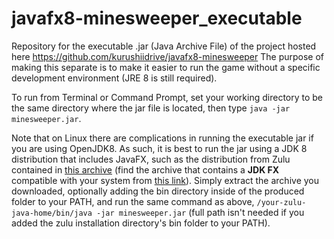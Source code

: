 # javafx8-minesweeper_executable
Repository for the executable .jar (Java Archive File) of the project hosted here https://github.com/kurushiidrive/javafx8-minesweeper
The purpose of making this separate is to make it easier to run the game without a specific development environment (JRE 8 is still required).

To run from Terminal or Command Prompt, set your working directory to be the same directory where the jar file is located, then type `java -jar minesweeper.jar`.

Note that on Linux there are complications in running the executable jar if you are using OpenJDK8. As such, it is best to run the jar using a JDK 8 distribution that includes JavaFX, such as the distribution from Zulu contained in [this archive](https://cdn.azul.com/zulu/bin/zulu8.48.0.53-ca-fx-jdk8.0.265-linux_x64.tar.gz) (find the archive that contains a **JDK FX** compatible with your system from [this link](https://www.azul.com/downloads/zulu-community/)). Simply extract the archive you downloaded, optionally adding the bin directory inside of the produced folder to your PATH, and run the same command as above, `/your-zulu-java-home/bin/java -jar minesweeper.jar` (full path isn't needed if you added the zulu installation directory's bin folder to your PATH).
